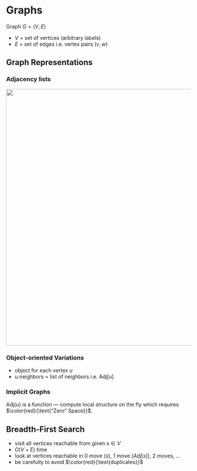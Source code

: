 # Graphs
Graph $G = (V, E)$
- $V$ = set of vertices (arbitrary labels)
- $E$ = set of edges i.e. vertex pairs $(v, w)$

## Graph Representations
### Adjacency lists

<img src=../ width = 700/>

### Object-oriented Variations
- object for each vertex $u$
- u.neighbors = list of neighbors i.e. Adj[u]

### Implicit Graphs
Adj(u) is a function — compute local structure on the fly which requires $\color{red}{\text{“Zero” Space}}$.

## Breadth-First Search
- visit all vertices reachable from given $s \in V$
- $O(V+E)$ time
- look at vertices reachable in 0 move ($s$), 1 move ($Adj[s]$), 2 moves, $\dotsc$
- be carefully to avoid $\color{red}{\text{duplicates}}$ 